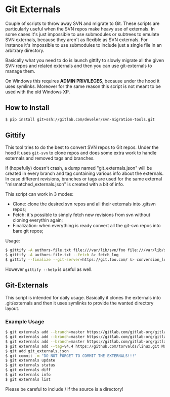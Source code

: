 # Git Externals
Couple of scripts to throw away SVN and migrate to Git. These scripts are particularly
useful when the SVN repos make heavy use of externals. In some cases it's just impossible
to use submodules or subtrees to emulate SVN externals, because they aren't as flexible as
SVN externals. For instance it's impossible to use submodules to include just a single file in an
arbitrary directory.

Basically what you need to do is launch gittify to slowly migrate all the given SVN repos
and related externals and then you can use git-externals to manage them.

On Windows this requires **ADMIN PRIVILEGES**, because under the hood it uses symlinks. Moreover for the same
reason this script is not meant to be used with the old Windows XP.

## How to Install
```bash
$ pip install git+ssh://gitlab.com/develer/svn-migration-tools.git
```

## Gittify
This tool tries to do the best to convert SVN repos to Git repos. Under the hood it uses
`git-svn` to clone repos and does some extra work to handle externals and removed tags and branches.

If (hopefully) doesn't crash, a dump named "git\_externals.json" will be created in every branch
and tag containing various info about the externals.
In case different revisions, branches or tags are used for the same external "mismatched\_externals.json" is
created with a bit of info.

This script can work in 3 modes:
- Clone: clone the desired svn repos and all their externals into .gitsvn repos;
- Fetch: it's possible to simply fetch new revisions from svn without cloning everythin again;
- Finalization: when everything is ready convert all the git-svn repos into bare git repos;

Usage:
```bash
$ gittify -A authors-file.txt file:///var/lib/svn/foo file:///var/lib/svn/bar &> clone_log
$ gittify -A authors-file.txt --fetch &> fetch_log
$ gittify --finalize --git-server=https://git.foo.com/ &> conversion_log
```

However ```gittify --help``` is useful as well.

## Git-Externals
This script is intended for daily usage. Basically it clones the externals into .git/externals
and then it uses symlinks to provide the wanted directory layout.

### Example Usage
```bash
$ git externals add --branch=master https://gitlab.com/gitlab-org/gitlab-ce.git shared/ foo
$ git externals add --branch=master https://gitlab.com/gitlab-org/gitlab-ce.git shared/ bar
$ git externals add --branch=master https://gitlab.com/gitlab-org/gitlab-ce.git README.md baz/README.md
$ git externals add --tag=v4.4 https://github.com/torvalds/linux.git Makefile Makefile
$ git add git_externals.json
$ git commit -m "DO NOT FORGET TO COMMIT THE EXTERNALS!!!"
$ git externals update
$ git externals status
$ git externals diff
$ git externals info
$ git externals list
```
Please be careful to include / if the source is a directory!

